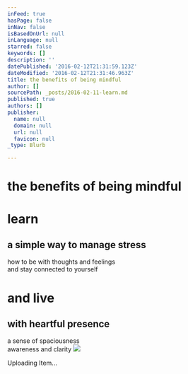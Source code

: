 ```yaml
---
inFeed: true
hasPage: false
inNav: false
isBasedOnUrl: null
inLanguage: null
starred: false
keywords: []
description: ''
datePublished: '2016-02-12T21:31:59.123Z'
dateModified: '2016-02-12T21:31:46.963Z'
title: the benefits of being mindful
author: []
sourcePath: _posts/2016-02-11-learn.md
published: true
authors: []
publisher:
  name: null
  domain: null
  url: null
  favicon: null
_type: Blurb

---
```

# the benefits of being mindful

# learn

## a simple way to manage stress  
how to be with thoughts and feelings  
and stay connected to yourself

# and live

## with heartful presence  
a sense of spaciousness  
awareness and clarity
![](https://s3-us-west-2.amazonaws.com/the-grid-img/p/b7f8e809d81c654e04a217c24b0d21ecdb223104.jpg)

Uploading Item...